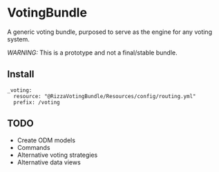 VotingBundle
============

A generic voting bundle, purposed to serve as the engine for any voting system.

*WARNING:* This is a prototype and not a final/stable bundle.

Install
-------

    _voting:
      resource: "@RizzaVotingBundle/Resources/config/routing.yml"
      prefix: /voting

TODO
----

- Create ODM models
- Commands
- Alternative voting strategies
- Alternative data views